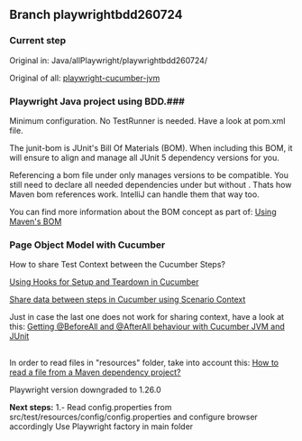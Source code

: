 ## Branch playwrightbdd260724 ##

### Current step ###
Original in: Java/allPlaywright/playwrightbdd260724/

Original of all:
[playwright-cucumber-jvm](https://github.com/drl-repo/playwright-cucumber-jvm/tree/main)


### Playwright Java project using BDD.###

Minimum configuration.
No TestRunner is needed.
Have a look at pom.xml file.


The junit-bom is JUnit's Bill Of Materials (BOM). When including this BOM, it will ensure to align and manage all JUnit 5 dependency versions for you. 

Referencing a bom file under <dependencyManagement><dependencies> only manages versions to be compatible. You still need to declare all needed dependencies under <dependencies> but without <version>. Thats how Maven bom references work. IntelliJ can handle them that way too.

You can find more information about the BOM concept as part of:
[Using Maven's BOM](https://reflectoring.io/maven-bom/)


### Page Object Model with Cucumber ###

How to share Test Context between the Cucumber Steps?


[Using Hooks for Setup and Teardown in Cucumber](https://www.unrepo.com/cucumber/using-hooks-for-setup-and-teardown-in-cucumber-tutorial)

[Share data between steps in Cucumber using Scenario Context](https://www.toolsqa.com/selenium-cucumber-framework/share-data-between-steps-in-cucumber-using-scenario-context/)


Just in case the last one does not work for sharing context, have a look at this:
[Getting @BeforeAll and @AfterAll behaviour with Cucumber JVM and JUnit](https://metamorphant.de/blog/posts/2020-03-10-beforeall-afterall-cucumber-jvm-junit/)

##
In order to read files in "resources" folder, take into account this:
[How to read a file from a Maven dependency project?](https://stackoverflow.com/questions/28711606/how-to-read-a-file-from-a-maven-dependency-project)

Playwright version downgraded to 1.26.0

**Next steps:**
1.- Read config.properties from src/test/resources/config/config.properties
and configure browser accordingly
    Use Playwright factory in main folder

